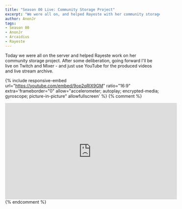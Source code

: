 ```yaml
---
title: "Season 00 Live: Community Storage Project"
excerpt: "We were all on, and helped Rayeste with her community storage project."
author: AnonJr
tags:
- Season 00
- AnonJr
- Arcaidius
- Rayeste
---
```


Today we were all on the server and helped Rayeste work on her community storage project. After some deliberation, going forward I'll be live on Twitch and Mixer - and just use YouTube for the produced videos and live stream archive.

{% include responsive-embed url="https://youtube.com/embed/9op2qRlX9GM" ratio="16:9" extra='frameborder="0" allow="accelerometer; autoplay; encrypted-media; gyroscope; picture-in-picture" allowfullscreen' %}
{% comment %}
<iframe width="560" height="315" src="https://youtube.com/embed/9op2qRlX9GM" frameborder="0" allow="accelerometer; autoplay; encrypted-media; gyroscope; picture-in-picture" allowfullscreen></iframe>
{% endcomment %}
